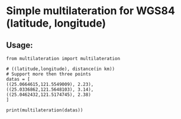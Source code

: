 # Simple multilateration for WGS84 (latitude, longitude)
## Usage:
```language=python
from multilateration import multilateration

# ((latitude,longitude), distance(in km))
# Support more then three points
datas = [
((25.0664615,121.5549009), 2.23),
((25.0336862,121.5648103), 3.14),
((25.0462432,121.5174745), 2.38)
]

print(multilateration(datas))
```
